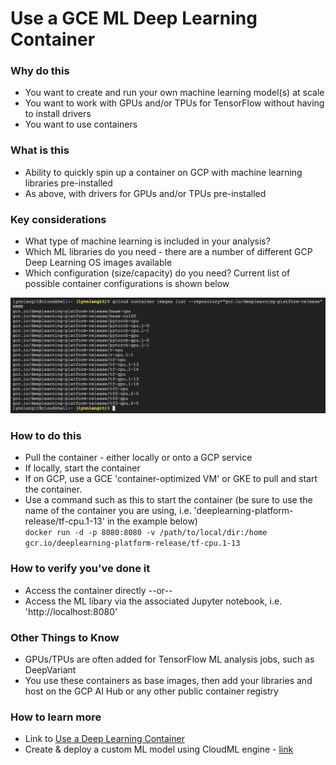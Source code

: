 # Use a GCE ML Deep Learning Container

### Why do this
 - You want to create and run your own machine learning model(s) at scale
 - You want to work with GPUs and/or TPUs for TensorFlow without having to install drivers
 - You want to use containers

### What is this
 - Ability to quickly spin up a container on GCP with machine learning libraries pre-installed
 - As above, with drivers for GPUs and/or TPUs pre-installed

### Key considerations
 - What type of machine learning is included in your analysis?
 - Which ML libraries do you need - there are a number of different GCP Deep Learning OS images available
 - Which configuration (size/capacity) do you need?  Current list of possible container configurations is shown below

 [![ml-containers](/images/ml-containers.png)]()

### How to do this
 - Pull the container - either locally or onto a GCP service
 - If locally, start the container
 - If on GCP, use a GCE 'container-optimized VM' or GKE to pull and start the container.
 - Use a command such as this to start the container (be sure to use the name of the container you are using, i.e. 'deeplearning-platform-release/tf-cpu.1-13' in the example below)   
      `docker run -d -p 8080:8080 -v /path/to/local/dir:/home gcr.io/deeplearning-platform-release/tf-cpu.1-13`

### How to verify you've done it
 - Access the container directly --or-- 
 - Access the ML libary via the associated Jupyter notebook, i.e. 'http://localhost:8080'

### Other Things to Know
 - GPUs/TPUs are often added for TensorFlow ML analysis jobs, such as DeepVariant
 - You use these containers as base images, then add your libraries and host on the GCP AI Hub or any other public container registry


### How to learn more
 - Link to [Use a Deep Learning Container](https://cloud.google.com/blog/products/ai-machine-learning/introducing-deep-learning-containers-consistent-and-portable-environments)
 - Create & deploy a custom ML model using CloudML engine - [link](https://cloud.google.com/blog/products/gcp/genomic-ancestry-inference-with-deep-learning)
